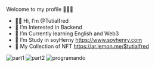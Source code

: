 Welcome to my profile 🙋🏻‍♂️

- 👋🏻 Hi, I’m @Tutialfred
- 👀 I’m Interested in Backend 
- 🌱 I’m Currently learning English and Web3
- 💼 I’m Study in soyHerny https://www.soyhenry.com 
- 🤺 My Collection of NFT https://ar.lemon.me/$tutialfred





![part1](https://user-images.githubusercontent.com/106350481/199904997-911001ff-95ee-4449-9a14-380826aadd41.PNG)
![part2](https://user-images.githubusercontent.com/106350481/199905025-14c9cb6a-455a-400f-958e-e89e0f42ee8b.PNG)
![programando](https://user-images.githubusercontent.com/106350481/195253792-bf9bd2b2-af36-43a0-aac1-4af370be1501.gif)


